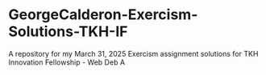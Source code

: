# GeorgeCalderon-Exercism-Solutions-TKH-IF
A repository for my March 31, 2025 Exercism assignment solutions for TKH Innovation Fellowship - Web Deb A
